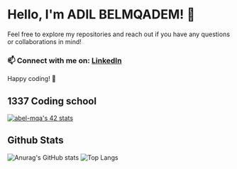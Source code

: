# Hello, I'm ADIL BELMQADEM! 👋

Feel free to explore my repositories and reach out if you have any questions or collaborations in mind!

### 📫 Connect with me on: [LinkedIn](https://www.linkedin.com/in/adil-belmqadem-8986332a0/)

Happy coding! 🚀

## 1337 Coding school

[![abel-mqa's 42 stats](https://badge.mediaplus.ma/binary/abel-mqa)](https://github.com/oakoudad/badge42)

## Github Stats

![Anurag's GitHub stats](https://github-readme-stats.vercel.app/api?username=belmqadem&show_icons=true&theme=shadow_blue&show_owner=true&card_width=400px)
![Top Langs](https://github-readme-stats.vercel.app/api/top-langs/?username=belmqadem&layout=compact&theme=shadow_blue&card_width=400px)

